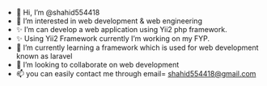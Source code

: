- 👋 Hi, I’m @shahid554418
- 👀 I’m interested in web development & web engineering
- ✨ I’m can develop a web application using Yii2 php framework.
- ✨ Using Yii2 Framework currently I’m working on my FYP.
- 🌱 I’m currently learning a framework which is used for web development known as laravel
- 💞️ I’m looking to collaborate on web development
- 📫 you can easily contact me through email= shahid554418@gmail.com 

<!---
shahid554418/shahid554418 is a ✨ special ✨ repository because its `README.md` (this file) appears on your GitHub profile.
You can click the Preview link to take a look at your changes.
--->
